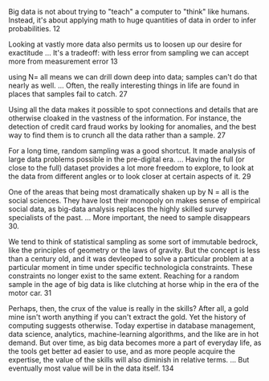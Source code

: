Big data is not about trying to "teach" a computer to "think" like humans. Instead, it's about applying math to huge quantities of data in order to infer probabilities. 12

Looking at vastly more data also permits us to loosen up our desire for exactitude ... It's a tradeoff: with less error from sampling we can accept more from measurement error 13

using N= all means we can drill down deep into data; samples can't do that nearly as well. ... Often, the really interesting things in life are found in places that samples fail to catch. 27

Using all the data makes it possible to spot connections and details that are otherwise cloaked in the vastness of the information. For instance, the detection of credit card fraud works by looking for anomalies, and the best way to find them is to crunch all the data rather than a sample. 27

For a long time, random sampling was a good shortcut. It made analysis of large data problems possible in the pre-digital era. ... Having the full (or close to the full) dataset provides a lot more freedom to explore, to look at the data from different angles or to look closer at certain aspects of it. 29

One of the areas that being most dramatically shaken up by N = all is the social sciences. They have lost their monopoly on makes sense of empirical social data, as big-data analysis replaces the highly skilled survey specialists of the past. ... More important, the need to sample disappears 30. 

We tend to think of statistical sampling as some sort of immutable bedrock, like the principles of geometry or the laws of gravity. But the concept is less than a century old, and it was devleoped to solve a particular problem at a particular moment in time under specific technologicla constraints. These constraints no longer exist to the same extent. Reaching for a random sample in the age of big data is like clutching at horse whip in the era of the motor car. 31

Perhaps, then, the crux of the value is really in the skills? After all, a gold mine isn't worth anything if you can't extract the gold. Yet the history of computing suggests otherwise. Today expertise in database management, data science, analytics, machine-learning algorithms, and the like are in hot demand. But over time, as big data becomes more a part of everyday life, as the tools get better ad easier to use, and as more people acquire the expertise, the value of the skills will also diminish in relative terms. ... But eventually most value will be in the data itself. 134

